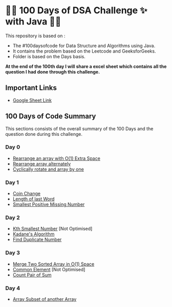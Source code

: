 # 🎉🎊 100 Days of DSA Challenge ✨ with Java 🎉🎊
This repository is based on :
- The #100daysofcode for Data Structure and Algorithms using Java. 
- It contains the problem based on the Leetcode and GeeksforGeeks. 
- Folder is based on the Days basis. 

**At the end of the 100th day I will share a excel sheet which contains all the question I had done through this challenge.**

## Important Links
- [Google Sheet Link](https://docs.google.com/spreadsheets/d/12xqwgLT1QUs9AVFfqlkWyB-p2KiRFVIVsxs90J4USbM/edit?usp=sharing)

## 100 Days of Code Summary
This sections consists of the overall summary of the 100 Days and the question done during this challenge.

### Day 0

- [Rearrange an array with O(1) Extra Space](https://github.com/abhishekv5055/100daysofcode_dsa/blob/master/Day0/rearrange_elem_in_O1.java)
- [Rearrange array alternately](https://github.com/abhishekv5055/100daysofcode_dsa/blob/master/Day0/rearrange_array_alternately.java)
- [Cyclically rotate and array by one](https://github.com/abhishekv5055/100daysofcode_dsa/blob/master/Day0/cyclically_rotate_an_array_by_one.java)

### Day 1

- [Coin Change]()
- [Length of last Word]()
- [Smallest Positive Missing Number]()

### Day 2

- [Kth Smallest Number]() [Not Optimised]
- [Kadane's Algorithm]()
- [Find Duplicate Number]()

### Day 3

- [Merge Two Sorted Array in O(1) Space]()
- [Common Element]() [Not Optimised]
- [Count Pair of Sum]()

### Day 4
- [Array Subset of another Array]()


